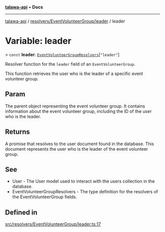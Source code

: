 [**talawa-api**](../../../../README.md) • **Docs**

***

[talawa-api](../../../../modules.md) / [resolvers/EventVolunteerGroup/leader](../README.md) / leader

# Variable: leader

\> `const` **leader**: [`EventVolunteerGroupResolvers`](../../../../types/generatedGraphQLTypes/type-aliases/EventVolunteerGroupResolvers.md)\[`"leader"`\]

Resolver function for the `leader` field of an `EventVolunteerGroup`.

This function retrieves the user who is the leader of a specific event volunteer group.

## Param

The parent object representing the event volunteer group. It contains information about the event volunteer group, including the ID of the user who is the leader.

## Returns

A promise that resolves to the user document found in the database. This document represents the user who is the leader of the event volunteer group.

## See

 - User - The User model used to interact with the users collection in the database.
 - EventVolunteerGroupResolvers - The type definition for the resolvers of the EventVolunteerGroup fields.

## Defined in

[src/resolvers/EventVolunteerGroup/leader.ts:17](https://github.com/PalisadoesFoundation/talawa-api/blob/4a88fe62b20ebda9653c55ae8d39d6c6fac8831f/src/resolvers/EventVolunteerGroup/leader.ts#L17)
